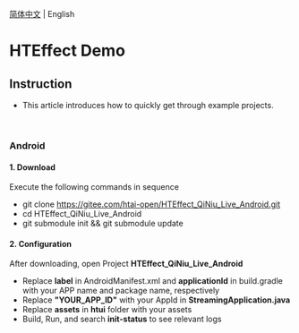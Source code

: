 [简体中文](README.md) | English

# **HTEffect Demo**
## **Instruction**
- This article introduces how to quickly get through example projects.



<br/>

### **Android**
#### **1. Download**
Execute the following commands in sequence
- git clone https://gitee.com/htai-open/HTEffect_QiNiu_Live_Android.git
- cd HTEffect_QiNiu_Live_Android
- git submodule init && git submodule update

#### **2. Configuration**
After downloading, open Project **HTEffect_QiNiu_Live_Android**
- Replace **label** in AndroidManifest.xml and **applicationId** in build.gradle with your APP name and package name, respectively
- Replace **"YOUR_APP_ID"** with your AppId in **StreamingApplication.java**
- Replace **assets** in **htui** folder with your assets
- Build, Run, and search **init-status** to see relevant logs